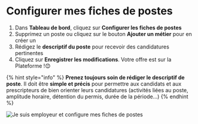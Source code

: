 # Configurer mes fiches de postes

1. Dans **Tableau de bord**, cliquez sur **Configurer les fiches de postes**
2. Supprimez un poste ou cliquez sur le bouton **Ajouter un métier** pour en créer un
3. Rédigez le **descriptif du poste** pour recevoir des candidatures pertinentes
4. Cliquez sur **Enregistrer les modifications**. Votre offre est sur la Plateforme !😊 

{% hint style="info" %}
**Prenez toujours soin de rédiger le descriptif de poste**. Il doit être **simple et précis** pour permettre aux candidats et aux prescripteurs de bien orienter leurs candidatures \(activités liées au poste, amplitude horaire, détention du permis, durée de la période...\)
{% endhint %}



![Je suis employeur et configure mes fiches de postes](https://s5.gifyu.com/images/demo-employeur-confpost.gif)

